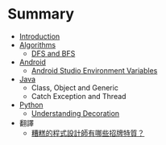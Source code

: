 # Summary

* [Introduction](README.md)
* [Algorithms](contents/algorithms.md)
   * [DFS and BFS](contents/dfs_and_bfs.md)
* [Android](contents/android.md)
   * [Android Studio Environment Variables](contents/android_studio_environment_variables.md)
* [Java](contents/java.md)
   * Class, Object and Generic
   * Catch Exception and Thread
* [Python](contents/python.md)
   * [Understanding Decoration](contents/understanding_decoration.md)
* 翻譯
   * [糟糕的程式設計師有哪些招牌特質？](contents/zao_gao_de_cheng_shi_she_ji_shi_you_na_xie_zhao_pai_te_zhi_ff1f.md)


